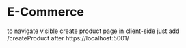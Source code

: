 # E-Commerce
to navigate visible create product page  in client-side just add /createProduct after  https://localhost:5001/
